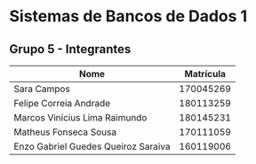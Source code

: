 # Sistemas de Bancos de Dados 1 

## Grupo 5 - Integrantes 

| Nome | Matrícula |
| - | - |
| Sara Campos | 170045269 |
| Felipe Correia Andrade | 180113259 |
| Marcos Vinícius Lima Raimundo | 180145231 |
| Matheus Fonseca Sousa | 170111059 |
| Enzo Gabriel Guedes Queiroz Saraiva | 160119006 |
